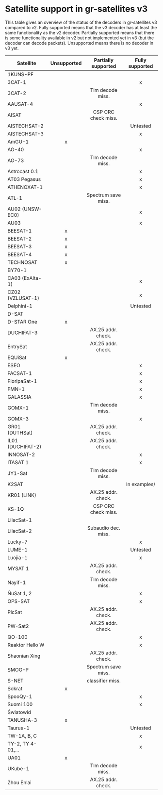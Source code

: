 # Satellite support in gr-satellites v3

This table gives an overview of the status of the decoders in gr-satellites v3
compared to v2. Fully supported means that the v3 decoder has at least the same
functionality as the v2 decoder. Partially supported means that there is some
functionality available in v2 but not implemented yet in v3 (but the decoder
can decode packets). Unsupported means there is no decoder in v3 yet.

| Satellite 	    | Unsupported | Partially supported | Fully supported |
| ----------------- |:-----------:|:-------------------:|:---------------:|
| 1KUNS-PF	    |		  |			|		  |
| 3CAT-1	    |		  | 	       		| x		  |
| 3CAT-2	    |		  | Tlm decode miss.	| 		  |
| AAUSAT-4          |             |                     | x               |
| AISAT		    |		  | CSP CRC check miss.	| 		  |
| AISTECHSAT-2      |             | 	    	  	| Untested  	  |
| AISTECHSAT-3	    |		  |			| x   	  	  |
| AmGU-1	    | x		  |			| 		  |
| AO-40		    | 		  |			| x		  |
| AO-73		    |		  | Tlm decode miss.	| 		  |
| Astrocast 0.1	    |		  | 	       		| x		  |
| AT03 Pegasus	    |		  |			| x		  |
| ATHENOXAT-1	    | 		  |			| x		  |
| ATL-1		    |		  | Spectrum save miss.	| 		  |
| AU02 (UNSW-EC0)   |		  | 	     	  	| x		  |
| AU03 		    |		  |			| x		  |
| BEESAT-1	    | x		  |			| 		  |
| BEESAT-2	    | x		  |			| 		  |
| BEESAT-3	    | x		  |			| 		  |
| BEESAT-4	    | x		  |			| 		  |
| TECHNOSAT	    | x		  |			| 		  |
| BY70-1	    | 		  | 			|		  |
| CA03 (ExAlta-1)   |		  | 	       		| x		  |
| CZ02 (VZLUSAT-1)  |		  |			| x		  |
| Delphini-1	    |		  |			| Untested	  |
| D-SAT		    |		  | 			| 		  |
| D-STAR One	    | x		  | 	       		|		  |
| DUCHIFAT-3	    | 		  | AX.25 addr. check.	| 		  |
| EntrySat	    |		  | AX.25 addr. check.	| 		  |
| EQUiSat	    | x		  | 	  		|		  |
| ESEO		    | 		  |			| x		  |
| FACSAT-1	    |		  |			| x		  |
| FloripaSat-1	    |		  |			| x		  |
| FMN-1		    |		  |			| x		  |
| GALASSIA	    |		  |			| x		  |
| GOMX-1	    |		  | Tlm decode miss.	| 		  |
| GOMX-3	    |		  | 	       		| x		  |
| GR01 (DUTHSat)    |		  | AX.25 addr. check.	|  		  |
| IL01 (DUCHIFAT-2) |		  | AX.25 addr. check.	|		  |
| INNOSAT-2	    |		  | 	  		| x		  |
| ITASAT 1	    |		  |			| x		  |
| JY1-Sat	    |		  | Tlm decode miss.	| 		  |
| K2SAT		    |		  | 	       		| In examples/	  |
| KR01 (LINK)	    |		  | AX.25 addr. check.	|    		  |
| KS-1Q		    |		  | CSP CRC check miss.	| 		  |
| LilacSat-1	    |		  | 	    	  	|		  |
| LilacSat-2	    |		  | Subaudio dec. miss.	|		  |
| Lucky-7	    |		  | 	     	  	| x		  |
| LUME-1	    |		  |			| Untested	  |
| Luojia-1	    |		  |			| x		  |
| MYSAT 1	    |		  | AX.25 addr. check.	| 		  |
| Nayif-1	    |		  | Tlm decode miss.	|		  |
| ÑuSat 1, 2	    |		  | 	       		| x		  |
| OPS-SAT  	    |		  |			| x		  |
| PicSat	    |		  | AX.25 addr. check.	| 		  |
| PW-Sat2	    |		  | AX.25 addr. check.	|		  |
| QO-100	    |		  | 	  		| x		  |
| Reaktor Hello W   |		  |			| x		  |
| Shaonian Xing	    |		  | AX.25 addr. check.	| 		  |
| SMOG-P   	    |		  | Spectrum save miss.	|		  |
| S-NET		    |		  | classifier miss.	|		  |
| Sokrat	    | x		  | 	       		|		  |
| SpooQy-1	    | 		  |			| x		  |
| Suomi 100	    |		  |			| x		  |
| Światowid	    |		  | 			| 		  |
| TANUSHA-3	    | x		  | 	       		|		  |
| Taurus-1	    | 		  |			| Untested	  |
| TW-1A, B, C	    |		  |			| x		  |
| TY-2, TY 4-01,... |		  |			| x		  |
| UA01	   	    | x		  |			| 		  |
| UKube-1	    | 		  | Tlm decode miss.	|		  |
| Zhou Enlai	    |		  | AX.25 addr. check.	|		  |
